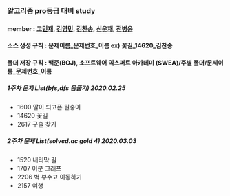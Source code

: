 ### 알고리즘 pro등급 대비 study

#### member : [고민재](https://github.com/rhalswo1234), [김영민](https://github.com/zeromin-kim), [김찬송](https://github.com/kimchansong), [신운재](https://github.com/shin8901), [전병윤](https://github.com/byjeon)

#### 소스 생성 규칙 : 문제이름_문제번호_이름 ex) 꽃길_14620_김찬송 
#### 폴더 저장 규칙 : 백준(BOJ), 소프트웨어 익스퍼트 아카데미 (SWEA)/주별 폴더/문제이름_문제번호_이름
##### 1주차 문제 List(bfs,dfs 몸풀기) 2020.02.25 
  - 1600 말이 되고픈 원숭이
  - 14620 꽃길
  - 2617 구슬 찾기
##### 2주차 문제 List(solved.ac gold 4) 2020.03.03
  - 1520 내리막 길
  - 1707 이분 그래프
  - 2206 벽 부수고 이동하기
  - 2157 여행
